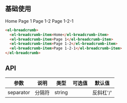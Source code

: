 ## 基础使用

<div>
  <el-breadcrumb>
    <el-breadcrumb-item>Home</el-breadcrumb-item>
    <el-breadcrumb-item>Page 1</el-breadcrumb-item>
    <el-breadcrumb-item>Page 1-2</el-breadcrumb-item>
    <el-breadcrumb-item>Page 1-2-1</el-breadcrumb-item>
  </el-breadcrumb>
</div>


```html
<el-breadcrumb>
  <el-breadcrumb-item>Home</el-breadcrumb-item>
  <el-breadcrumb-item>Page 1</el-breadcrumb-item>
  <el-breadcrumb-item>Page 1-2</el-breadcrumb-item>
  <el-breadcrumb-item>Page 1-2-1</el-breadcrumb-item>
</el-breadcrumb>
```

## API
| 参数      | 说明          | 类型      | 可选值                           | 默认值  |
|---------- |-------------- |---------- |--------------------------------  |-------- |
| separator | 分隔符 | string | | 反斜杠'/' |
